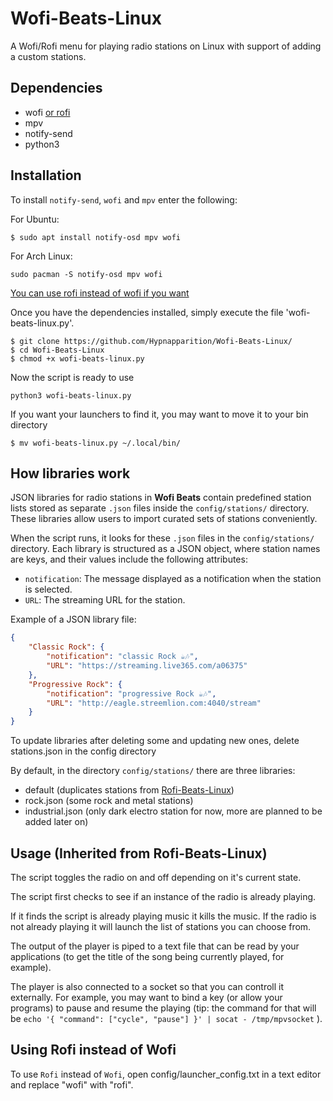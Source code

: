 # Wofi-Beats-Linux
A Wofi/Rofi menu for playing radio stations on Linux with support of adding a custom stations.

## Dependencies
- wofi [or rofi](#using-rofi-instead-of-wofi)
- mpv
- notify-send
- python3

## Installation

To install `notify-send`, `wofi` and `mpv` enter the following:

For Ubuntu:
```
$ sudo apt install notify-osd mpv wofi
```
For Arch Linux:

```
sudo pacman -S notify-osd mpv wofi
```

[You can use rofi instead of wofi if you want](#using-rofi-instead-of-wofi)



Once you have the dependencies installed, simply execute the file 'wofi-beats-linux.py'.

```
$ git clone https://github.com/Hypnapparition/Wofi-Beats-Linux/
$ cd Wofi-Beats-Linux
$ chmod +x wofi-beats-linux.py
```
Now the script is ready to use
```
python3 wofi-beats-linux.py
```

If you want your launchers to find it, you may want to move it to your bin directory


```
$ mv wofi-beats-linux.py ~/.local/bin/
```


## How libraries work

JSON libraries for radio stations in **Wofi Beats** contain predefined station lists stored as separate `.json` files inside the `config/stations/` directory. These libraries allow users to import curated sets of stations conveniently.

When the script runs, it looks for these `.json` files in the `config/stations/` directory. Each library is structured as a JSON object, where station names are keys, and their values include the following attributes:

- `notification`: The message displayed as a notification when the station is selected.
- `URL`: The streaming URL for the station.

Example of a JSON library file:
```json
{
    "Classic Rock": {
        "notification": "classic Rock ☕️🎶",
        "URL": "https://streaming.live365.com/a06375"
    },
    "Progressive Rock": {
        "notification": "progressive Rock ☕️🎶",
        "URL": "http://eagle.streemlion.com:4040/stream"
    }
}
```

To update libraries after deleting some and updating new ones, delete stations.json in the config directory

By default, in the directory `config/stations/` there are three libraries:
- default (duplicates stations from [Rofi-Beats-Linux](https://github.com/pfitzn/Rofi-Beats-Linux))
- rock.json (some rock and metal stations)
- industrial.json (only dark electro station for now, more are planned to be added later on)

## Usage (Inherited from Rofi-Beats-Linux)

The script toggles the radio on and off depending on it's current state.

The script first checks to see if an instance of the radio is already playing.

If it finds the script is already playing music it kills the music. If the radio is not already playing it will launch the list of stations you can choose from.

The output of the player is piped to a text file that can be read by your applications (to get the title of the song being currently played, for example).

The player is also connected to a socket so that you can controll it externally. For example, you may want to bind a key (or allow your programs) to pause and resume the playing (tip: the command for that will be `echo '{ "command": ["cycle", "pause"] }' | socat - /tmp/mpvsocket` ).

## Using Rofi instead of Wofi

To use `Rofi` instead of `Wofi`, open config/launcher_config.txt in a text editor and replace "wofi" with "rofi".
